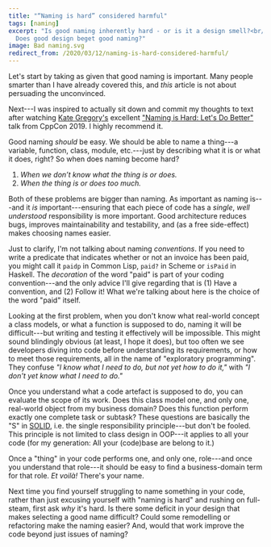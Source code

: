 ```yaml
---
title: "“Naming is hard” considered harmful"
tags: [naming]
excerpt: "Is good naming inherently hard - or is it a design smell?<br/>
  Does good design beget good naming?"
image: Bad naming.svg
redirect_from: /2020/03/12/naming-is-hard-considered-harmful/
---
```


Let's start by taking as given that good naming is important. Many
people smarter than I have already covered this, and *this* article is
not about persuading the unconvinced.

Next---I was inspired to actually sit down and commit my thoughts to
text after watching [Kate
Gregory's](http://www.gregcons.com/kateblog/) excellent ["Naming is
Hard: Let's Do Better"](https://www.youtube.com/watch?v=MBRoCdtZOYg
"Kate Gregory at CppCon 2019") talk from CppCon 2019. I highly
recommend it.

Good naming *should* be easy. We should be able to name a thing---a
variable, function, class, module, etc.---just by describing what it
is or what it does, right? So when does naming become hard?
1. *When we don’t know what the thing is or does.*
2. *When the thing is or does too much.*

Both of these problems are bigger than naming. As important as naming
is---and it *is* important---ensuring that each piece of code has
a *single*, *well understood* responsibility is more important. Good
architecture reduces bugs, improves maintainability and testability,
and (as a free side-effect) makes choosing names easier.

Just to clarify, I'm not talking about naming *conventions*. If you
need to write a predicate that indicates whether or not an invoice has
been paid, you might call it `paidp` in Common Lisp, `paid?` in Scheme
or `isPaid` in Haskell. The *decoration* of the word "paid" is part of
your coding convention---and the only advice I'll give regarding
that is (1) Have a convention, and (2) Follow it! What we're talking
about here is the choice of the word "paid" itself.

Looking at the first problem, when you don't know what real-world
concept a class models, or what a function is supposed to do, naming
it will be difficult---but writing and testing it effectively will
be impossible. This might sound blindingly obvious (at least, I hope
it does), but too often we see developers diving into code before
understanding its requirements, or how to meet those requirements, all
in the name of "exploratory programming". They confuse *"I know what I
need to do, but not yet how to do it,"* with *"I don't yet know what I
need to do."*

Once you understand what a code artefact is supposed to do, you can
evaluate the scope of its work. Does this class model one, and only
one, real-world object from my business domain? Does this function
perform exactly one complete task or subtask? These questions are
basically the "S" in [SOLID](https://en.wikipedia.org/wiki/SOLID
"Definition of SOLID on Wikipedia"), i.e. the single responsibility
principle---but don't be fooled. This principle is not limited to
class design in OOP---it applies to all your code (for my
generation: All your (code)base are belong to it.)

Once a "thing" in your code performs one, and only one, role---and
once you understand that role---it should be easy to find a
business-domain term for that role. *Et voilà!* There's your name.

<takeaway>Next time you find yourself struggling to name something in
your code, rather than just excusing yourself with "naming is hard"
and rushing on full-steam, first ask *why* it's hard. Is there some
deficit in your design that makes selecting a good name difficult?
Could some remodelling or refactoring make the naming easier? And,
would that work improve the code beyond just issues of naming?
</takeaway>

<!-- [^1]: Kate Gregory (she/her) \| <a class="twitter-handle" href="https://twitter.com/gregcons">@gregcons</a> \| [www.gregcons.com/kateblog/](http://www.gregcons.com/kateblog/) -->

